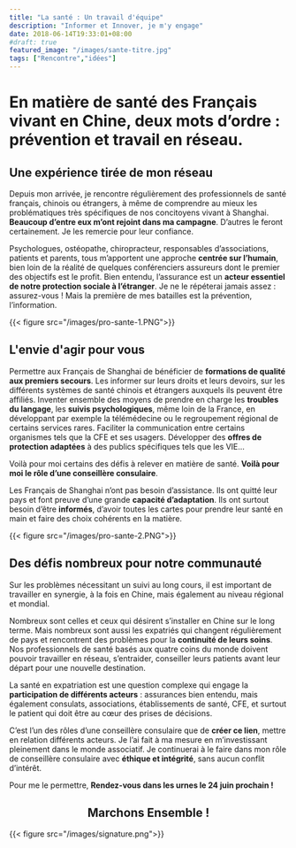 ```yaml
---
title: "La santé : Un travail d'équipe"
description: "Informer et Innover, je m'y engage"
date: 2018-06-14T19:33:01+08:00
#draft: true
featured_image: "/images/sante-titre.jpg"
tags: ["Rencontre","idées"]
---
```


En matière de santé des Français vivant en Chine, deux mots d’ordre : prévention et travail en réseau.
===========

Une expérience tirée de mon réseau
-----------

Depuis mon arrivée, je rencontre régulièrement des professionnels de santé français, chinois ou étrangers, à même de comprendre au mieux les problématiques très spécifiques de nos concitoyens vivant à Shanghai. **Beaucoup d’entre eux m’ont rejoint dans ma campagne**. D’autres le feront certainement. Je les remercie pour leur confiance.

Psychologues, ostéopathe, chiropracteur, responsables d’associations, patients et parents, tous m’apportent une approche **centrée sur l’humain**, bien loin de la réalité de quelques conférenciers assureurs dont le premier des objectifs est le profit.
Bien entendu, l’assurance est un **acteur essentiel de notre protection sociale à l’étranger**. Je ne le répéterai jamais assez : assurez-vous ! Mais la première de mes batailles est la prévention, l’information.

{{< figure src="/images/pro-sante-1.PNG">}}

L'envie d'agir pour vous
-------------

Permettre aux Français de Shanghai de bénéficier de **formations de qualité aux premiers secours**. Les informer sur leurs droits et leurs devoirs, sur les différents systèmes de santé chinois et étrangers auxquels ils peuvent être affiliés. Inventer ensemble des moyens de prendre en charge les **troubles du langage**, les **suivis psychologiques**, même loin de la France, en développant par exemple la télémédecine ou le regroupement régional de certains services rares. Faciliter la communication entre certains organismes tels que la CFE et ses usagers. Développer des **offres de protection adaptées** à des publics spécifiques tels que les VIE...

Voilà pour moi certains des défis à relever en matière de santé. **Voilà pour moi le rôle d’une conseillère consulaire**.

Les Français de Shanghai n’ont pas besoin d’assistance. Ils ont quitté leur pays et font preuve d’une grande **capacité d’adaptation**. Ils ont surtout besoin d’être **informés**, d’avoir toutes les cartes pour prendre leur santé en main et faire des choix cohérents en la matière. 

{{< figure src="/images/pro-sante-2.PNG">}}

Des défis nombreux pour notre communauté
----------------

Sur les problèmes nécessitant un suivi au long cours, il est important de travailler en synergie, à la fois en Chine, mais également au niveau régional et mondial.

Nombreux sont celles et ceux qui désirent s’installer en Chine sur le long terme. Mais nombreux sont aussi les expatriés qui changent régulièrement de pays et rencontrent des problèmes pour la **continuité de leurs soins**. Nos professionnels de santé basés aux quatre coins du monde doivent pouvoir travailler en réseau, s’entraider, conseiller leurs patients avant leur départ pour une nouvelle destination.

La santé en expatriation est une question complexe qui engage la **participation de différents acteurs** : assurances bien entendu, mais également consulats, associations, établissements de santé, CFE, et surtout le patient qui doit être au cœur des prises de décisions.

C’est l’un des rôles d’une conseillère consulaire que de **créer ce lien**, mettre en relation différents acteurs. Je l’ai fait à ma mesure en m’investissant pleinement dans le monde associatif. Je continuerai à le faire dans mon rôle de conseillère consulaire avec **éthique et intégrité**, sans aucun conflit d’intérêt.

Pour me le permettre, 
**Rendez-vous dans les urnes le 24 juin prochain !**

<h2 style="text-align: center;"> Marchons Ensemble ! </h2>

{{< figure src="/images/signature.png">}}
